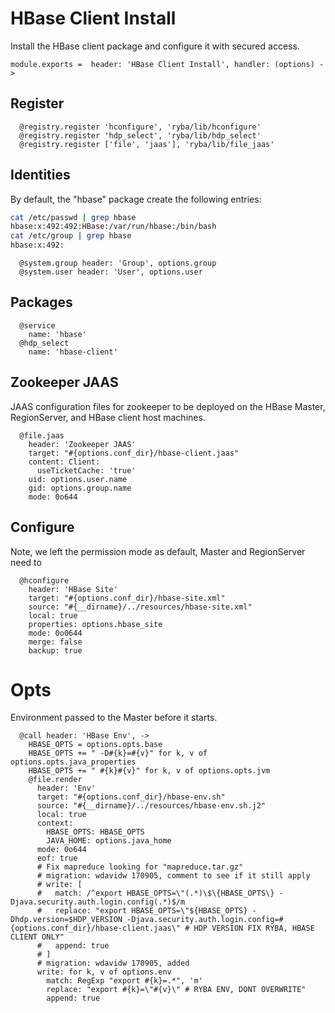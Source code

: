 
# HBase Client Install

Install the HBase client package and configure it with secured access.

    module.exports =  header: 'HBase Client Install', handler: (options) ->

## Register

      @registry.register 'hconfigure', 'ryba/lib/hconfigure'
      @registry.register 'hdp_select', 'ryba/lib/hdp_select'
      @registry.register ['file', 'jaas'], 'ryba/lib/file_jaas'

## Identities

By default, the "hbase" package create the following entries:

```bash
cat /etc/passwd | grep hbase
hbase:x:492:492:HBase:/var/run/hbase:/bin/bash
cat /etc/group | grep hbase
hbase:x:492:
```

      @system.group header: 'Group', options.group
      @system.user header: 'User', options.user

## Packages

      @service
        name: 'hbase'
      @hdp_select
        name: 'hbase-client'

## Zookeeper JAAS

JAAS configuration files for zookeeper to be deployed on the HBase Master,
RegionServer, and HBase client host machines.

      @file.jaas
        header: 'Zookeeper JAAS'
        target: "#{options.conf_dir}/hbase-client.jaas"
        content: Client:
          useTicketCache: 'true'
        uid: options.user.name
        gid: options.group.name
        mode: 0o644

## Configure

Note, we left the permission mode as default, Master and RegionServer need to

      @hconfigure
        header: 'HBase Site'
        target: "#{options.conf_dir}/hbase-site.xml"
        source: "#{__dirname}/../resources/hbase-site.xml"
        local: true
        properties: options.hbase_site
        mode: 0o0644
        merge: false
        backup: true

# Opts

Environment passed to the Master before it starts.

      @call header: 'HBase Env', ->
        HBASE_OPTS = options.opts.base
        HBASE_OPTS += " -D#{k}=#{v}" for k, v of options.opts.java_properties
        HBASE_OPTS += " #{k}#{v}" for k, v of options.opts.jvm
        @file.render
          header: 'Env'
          target: "#{options.conf_dir}/hbase-env.sh"
          source: "#{__dirname}/../resources/hbase-env.sh.j2"
          local: true
          context:
            HBASE_OPTS: HBASE_OPTS
            JAVA_HOME: options.java_home
          mode: 0o644
          eof: true
          # Fix mapreduce looking for "mapreduce.tar.gz"
          # migration: wdavidw 170905, comment to see if it still apply
          # write: [
          #   match: /^export HBASE_OPTS=\"(.*)\$\{HBASE_OPTS\} -Djava.security.auth.login.config(.*)$/m
          #   replace: "export HBASE_OPTS=\"${HBASE_OPTS} -Dhdp.version=$HDP_VERSION -Djava.security.auth.login.config=#{options.conf_dir}/hbase-client.jaas\" # HDP VERSION FIX RYBA, HBASE CLIENT ONLY"
          #   append: true
          # ]
          # migration: wdavidw 170905, added
          write: for k, v of options.env
            match: RegExp "export #{k}=.*", 'm'
            replace: "export #{k}=\"#{v}\" # RYBA ENV, DONT OVERWRITE"
            append: true
